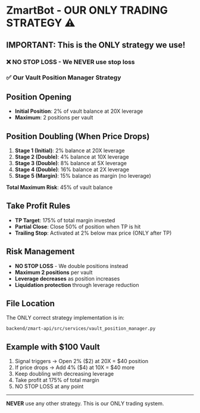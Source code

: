 # ZmartBot - OUR ONLY TRADING STRATEGY ⚠️

## IMPORTANT: This is the ONLY strategy we use!

### ❌ NO STOP LOSS - We NEVER use stop loss

### ✅ Our Vault Position Manager Strategy

## Position Opening
- **Initial Position**: 2% of vault balance at 20X leverage
- **Maximum**: 2 positions per vault

## Position Doubling (When Price Drops)
1. **Stage 1 (Initial)**: 2% balance at 20X leverage
2. **Stage 2 (Double)**: 4% balance at 10X leverage  
3. **Stage 3 (Double)**: 8% balance at 5X leverage
4. **Stage 4 (Double)**: 16% balance at 2X leverage
5. **Stage 5 (Margin)**: 15% balance as margin (no leverage)

**Total Maximum Risk**: 45% of vault balance

## Take Profit Rules
- **TP Target**: 175% of total margin invested
- **Partial Close**: Close 50% of position when TP is hit
- **Trailing Stop**: Activated at 2% below max price (ONLY after TP)

## Risk Management
- **NO STOP LOSS** - We double positions instead
- **Maximum 2 positions** per vault
- **Leverage decreases** as position increases
- **Liquidation protection** through leverage reduction

## File Location
The ONLY correct strategy implementation is in:
```
backend/zmart-api/src/services/vault_position_manager.py
```

## Example with $100 Vault
1. Signal triggers → Open 2% ($2) at 20X = $40 position
2. If price drops → Add 4% ($4) at 10X = $40 more
3. Keep doubling with decreasing leverage
4. Take profit at 175% of total margin
5. NO STOP LOSS at any point

---

**NEVER** use any other strategy. This is our ONLY trading system.